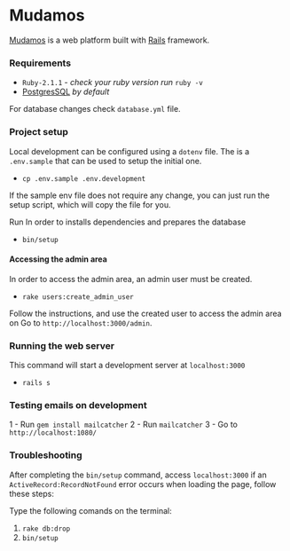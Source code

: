 # Mudamos

[Mudamos](mudamos.org) is a web platform built with [Rails](https://github.com/rails/rails) framework.

### Requirements
 -  `Ruby-2.1.1` - *check your ruby version run* `ruby -v`
 -  [PostgresSQL](https://www.postgresql.org/download/)  *by default*

For database changes check `database.yml` file.

### Project setup

Local development can be configured using a `dotenv` file. The is a `.env.sample` that can be used to setup the initial one.

- `cp .env.sample .env.development`

If the sample env file does not require any change, you can just run the setup script, which will copy the file for you.

Run  In order to installs dependencies and prepares the database

- `bin/setup`


#### Accessing the admin area

In order to access the admin area, an admin user must be created.

- `rake users:create_admin_user`

Follow the instructions, and use the created user to access the admin area on Go to `http://localhost:3000/admin`.

### Running the web server
This command will start a development server at `localhost:3000`

- `rails s`

### Testing emails on development

 1 - Run `gem install mailcatcher`
 2 - Run `mailcatcher`
 3 - Go to `http://localhost:1080/`

### Troubleshooting

After completing the  `bin/setup`  command, access `localhost:3000` if an `ActiveRecord:RecordNotFound` error occurs when loading the page, follow these steps:

Type the following comands on the terminal:
 1. `rake db:drop`
 2.  `bin/setup`
